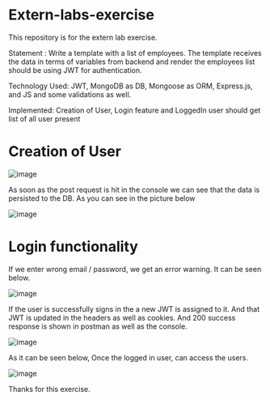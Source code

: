 # Extern-labs-exercise

This repository is for the extern lab exercise.

Statement : Write a template with a list of employees. 
The template receives the data in terms of variables from 
backend and render the employees list should be using JWT 
for authentication.

Technology Used: JWT, MongoDB as DB, Mongoose as ORM, Express.js, and JS and some validations as well. 

Implemented: Creation of User, Login feature and LoggedIn user should 
get list of all user present

# Creation of User

![image](https://user-images.githubusercontent.com/33261821/170105751-e02f0216-fb05-4251-b983-c97c00d1ec18.png)

As soon as the post request is hit in the console we can see that the data is persisted to the DB. 
As you can see in the picture below

![image](https://user-images.githubusercontent.com/33261821/170106026-1d7ea284-6852-48eb-af16-4aeafa396ac8.png)

# Login functionality

If we enter wrong email / password, we get an error warning. It can be seen below.

![image](https://user-images.githubusercontent.com/33261821/170106305-ea150d2b-dd7b-4a7a-8da5-c991f879f7e9.png)

If the user is successfully signs in the a new JWT is assigned to it. And that JWT is updated in 
the headers as well as cookies. And 200 success response is shown in postman as well as the console.

![image](https://user-images.githubusercontent.com/33261821/170106992-112cd3e2-8a10-4d5f-a404-37823a8abe06.png)

As it can be seen below, Once the logged in user, can access the users.

![image](https://user-images.githubusercontent.com/33261821/170107425-19dbf2f2-6c73-4000-bc00-5b031f1d3f19.png)

Thanks for this exercise.
